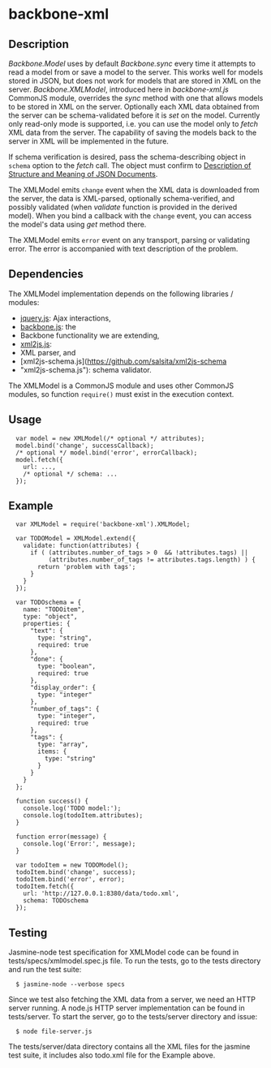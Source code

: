 # backbone-xml

## Description

*Backbone.Model* uses by default *Backbone.sync* every time it attempts to read
a model from or save a model to the server. This works well for models stored in
JSON, but does not work for models that are stored in XML on the server.
*Backbone.XMLModel*, introduced here in *backbone-xml.js* CommonJS module,
overrides the *sync* method with one that allows models to be stored in XML on
the server. Optionally each XML data obtained from the server can be
schema-validated before it is *set* on the model. Currently only read-only mode
is supported, i.e. you can use the model only to *fetch* XML data from the
server. The capability of saving the models back to the server in XML will be
implemented in the future.

If schema verification is desired, pass the schema-describing object in `schema`
option to the *fetch* call. The object must confirm to [Description of Structure
and Meaning of JSON
Documents](http://tools.ietf.org/html/draft-zyp-json-schema-03 "Description of
Structure and Meaning of JSON Documents").

The XMLModel emits `change` event when the XML data is downloaded from the
server, the data is XML-parsed, optionally schema-verified, and possibly
validated (when *validate* function is provided in the derived model). When you
bind a callback with the `change` event, you can access the model's data using
*get* method there.

The XMLModel emits `error` event on any transport, parsing or validating error.
The error is accompanied with text description of the problem.


## Dependencies

The XMLModel implementation depends on the following libraries / modules:
* [jquery.js](http://jquery.com/ "jquery.js"):  Ajax interactions, 
* [backbone.js](http://documentcloud.github.com/backbone/ "backbone.js"): the
* Backbone functionality we are extending,
* [xml2js.js](https://github.com/salsita/node-xml2js/ "xml2js.js"):
* XML parser, and
* [xml2js-schema.js](https://github.com/salsita/xml2js-schema
* "xml2js-schema.js"): schema validator.

The XMLModel is a CommonJS module and uses other CommonJS modules, so function
`require()` must exist in the execution context.


## Usage

      var model = new XMLModel(/* optional */ attributes);
      model.bind('change', successCallback);
      /* optional */ model.bind('error', errorCallback);
      model.fetch({
        url: ...,
        /* optional */ schema: ...
      });


## Example

      var XMLModel = require('backbone-xml').XMLModel;

      var TODOModel = XMLModel.extend({
        validate: function(attributes) {
          if ( (attributes.number_of_tags > 0  && !attributes.tags) ||
               (attributes.number_of_tags != attributes.tags.length) ) {
            return 'problem with tags';
          }
        }
      });

      var TODOschema = {
        name: "TODOitem",
        type: "object",
        properties: {
          "text": {
            type: "string",
            required: true
          },
          "done": {
            type: "boolean",
            required: true
          },
          "display_order": {
            type: "integer"
          },
          "number_of_tags": {
            type: "integer",
            required: true
          },
          "tags": {
            type: "array",
            items: {
              type: "string"
            }
          }
        }
      };

      function success() {
        console.log('TODO model:');
        console.log(todoItem.attributes);
      }

      function error(message) {
        console.log('Error:', message);
      }

      var todoItem = new TODOModel();
      todoItem.bind('change', success);
      todoItem.bind('error', error);
      todoItem.fetch({
        url: 'http://127.0.0.1:8380/data/todo.xml',
        schema: TODOschema
      });


## Testing

Jasmine-node test specification for XMLModel code can be found in
tests/specs/xmlmodel.spec.js file. To run the tests, go to the tests directory
and run the test suite:

      $ jasmine-node --verbose specs

Since we test also fetching the XML data from a server, we need an HTTP server
running. A node.js HTTP server implementation can be found in tests/server. To
start the server, go to the tests/server directory and issue:

      $ node file-server.js

The tests/server/data directory contains all the XML files for the jasmine test
suite, it includes also todo.xml file for the Example above.
